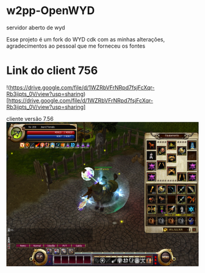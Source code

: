 # w2pp-OpenWYD
servidor aberto de wyd

Esse projeto é um fork do WYD cdk com as minhas alterações, agradecimentos ao pessoal que me forneceu os fontes

# Link do client 756
!(https://drive.google.com/file/d/1WZRbVFrNRpd7fsjFcXqr-Rb3ijpts_0V/view?usp=sharing)[https://drive.google.com/file/d/1WZRbVFrNRpd7fsjFcXqr-Rb3ijpts_0V/view?usp=sharing]

cliente versão 7.56
<img src="images/sv.bmp"><br>
